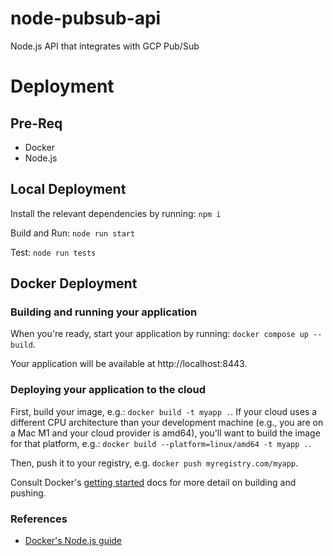 # node-pubsub-api
Node.js API that integrates with GCP Pub/Sub 



# Deployment 
## Pre-Req
- Docker
- Node.js

## Local Deployment
Install the relevant dependencies by running:
`npm i`

Build and Run:
`node run start`

Test:
`node run tests`

## Docker Deployment
### Building and running your application

When you're ready, start your application by running:
`docker compose up --build`.

Your application will be available at http://localhost:8443.

### Deploying your application to the cloud

First, build your image, e.g.: `docker build -t myapp .`.
If your cloud uses a different CPU architecture than your development
machine (e.g., you are on a Mac M1 and your cloud provider is amd64),
you'll want to build the image for that platform, e.g.:
`docker build --platform=linux/amd64 -t myapp .`.

Then, push it to your registry, e.g. `docker push myregistry.com/myapp`.

Consult Docker's [getting started](https://docs.docker.com/go/get-started-sharing/)
docs for more detail on building and pushing.

### References
* [Docker's Node.js guide](https://docs.docker.com/language/nodejs/)